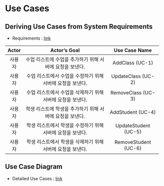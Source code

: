 # Use Cases

## Deriving Use Cases from System Requirements

* Requirements : [link](/FormCreateUpdate/Requirements.md)

Actor|Actor’s Goal|Use Case Name
:--:|:--:|:--:
사용자|수업 리스트에 수업을 추가하기 위해 서버에 요청을 보낸다.|AddClass (UC-1)
사용자|수업 리스트에서 수업을 수정하기 위해 서버에 요청을 보낸다.|UpdateClass (UC-2)
사용자|수업 리스트에서 수업을 삭제하기 위해 서버에 요청을 보낸다.|RemoveClass (UC-3)
사용자|학생 리스트에 학생을 추가하기 위해 서버에 요청을 보낸다.|AddStudent (UC-4)
사용자|학생 리스트에서 학생을 수정하기 위해 서버에 요청을 보낸다.|UpdateStudent (UC-5)
사용자|학생 리스트에서 학생을 삭제하기 위해 서버에 요청을 보낸다.|RemoveStudent (UC-6)

## Use Case Diagram

* Detailed Use Cases : [link](/FormCreateUpdate/DetailedUseCases.md)
